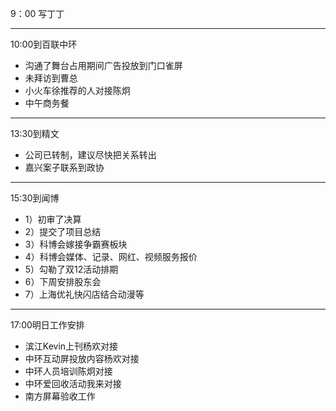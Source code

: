 9：00 写丁丁

---
10:00到百联中环
- 沟通了舞台占用期间广告投放到门口雀屏
- 未拜访到曹总
- 小火车徐推荐的人对接陈炯
- 中午商务餐

---
13:30到精文
- 公司已转制，建议尽快把关系转出
- 嘉兴案子联系到政协

---
15:30到闻博
- 1）初审了决算
- 2）提交了项目总结
- 3）科博会嫁接争霸赛板块
- 4）科博会媒体、记录、网红、视频服务报价
- 5）勾勒了双12活动排期
- 6）下周安排股东会
- 7）上海优礼快闪店结合动漫等

---
17:00明日工作安排
- 滨江Kevin上刊杨欢对接
- 中环互动屏投放内容杨欢对接
- 中环人员培训陈炯对接
- 中环爱回收活动我来对接
- 南方屏幕验收工作